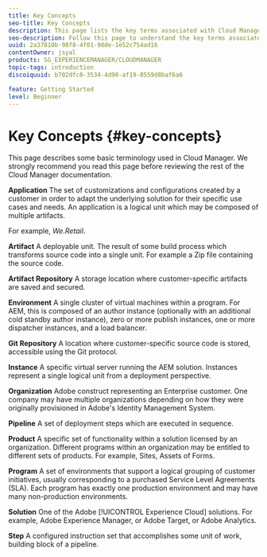 ```yaml
---
title: Key Concepts
seo-title: Key Concepts
description: This page lists the key terms associated with Cloud Manager.
seo-description: Follow this page to understand the key terms associated with Cloud Manager.
uuid: 2a37810b-98f8-4f01-90de-1e52c754ad16
contentOwner: jsyal
products: SG_EXPERIENCEMANAGER/CLOUDMANAGER
topic-tags: introduction
discoiquuid: b702dfc0-3534-4d90-af19-8559d8baf6a6

feature: Getting Started
level: Beginner
---
```


# Key Concepts {#key-concepts}

This page describes some basic terminology used in Cloud Manager. We strongly recommend you read this page before reviewing the rest of the Cloud Manager documentation.

**Application** The set of customizations and configurations created by a customer in order to adapt the underlying solution for their specific use cases and needs. An application is a logical unit which may be composed of multiple artifacts.

For example, *We.Retail*.

**Artifact** A deployable unit. The result of some build process which transforms source code into a single unit. For example a Zip file containing the source code.

**Artifact Repository** A storage location where customer-specific artifacts are saved and secured.

**Environment** A single cluster of virtual machines within a program. For AEM, this is composed of an author instance (optionally with an additional cold standby author instance), zero or more publish instances, one or more dispatcher instances, and a load balancer.

**Git Repository** A location where customer-specific source code is stored, accessible using the Git protocol.

**Instance** A specific virtual server running the AEM solution. Instances represent a single logical unit from a deployment perspective.

**Organization** Adobe construct representing an Enterprise customer. One company may have multiple organizations depending on how they were originally provisioned in Adobe's Identity Management System.

**Pipeline** A set of deployment steps which are executed in sequence.

**Product** A specific set of functionality within a solution licensed by an organization. Different programs within an organization may be entitled to different sets of products. For example, Sites, Assets of Forms.

**Program** A set of environments that support a logical grouping of customer initiatives, usually corresponding to a purchased Service Level Agreements (SLA). Each program has exactly one production environment and may have many non-production environments.

**Solution** One of the Adobe [!UICONTROL Experience Cloud] solutions. For example, Adobe Experience Manager, or Adobe Target, or Adobe Analytics.

**Step** A configured instruction set that accomplishes some unit of work, building block of a pipeline.
